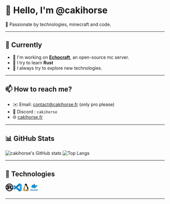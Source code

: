 # 👋 Hello, I'm @cakihorse

🚀 Passionate by technologies, minecraft and code.

---

## 🌱 Currently

- 🔨 I'm working on **[Echocraft](https://github.com/EchocraftMc)**, an open-source mc server.
- 🦀 I try to learn **Rust**
- 🧠 I always try to explore new technologies.

---

## 📫 How to reach me?

- ✉️ Email: contact@cakihorse.fr (only pro please)
- 💬 Discord : `cakihorse`
- 🌐 [cakihorse.fr](https://cakihorse.fr) 

---

## 📊 GitHub Stats

![cakihorse's GitHub stats](https://github-readme-stats.vercel.app/api?username=cakihorse&show_icons=true&theme=radical)
![Top Langs](https://github-readme-stats.vercel.app/api/top-langs/?username=cakihorse&layout=compact&theme=radical)

---

## 🧰 Technologies

<img align="left" alt="Rust" width="26px" src="https://raw.githubusercontent.com/github/explore/main/topics/rust/rust.png" />
<img align="left" alt="VS Code" width="26px" src="https://raw.githubusercontent.com/github/explore/main/topics/visual-studio-code/visual-studio-code.png" />
<img align="left" alt="Linux" width="26px" src="https://raw.githubusercontent.com/github/explore/main/topics/linux/linux.png" />
<img align="left" alt="Docker" width="26px" src="https://raw.githubusercontent.com/github/explore/main/topics/docker/docker.png" />

<br><br>

---


